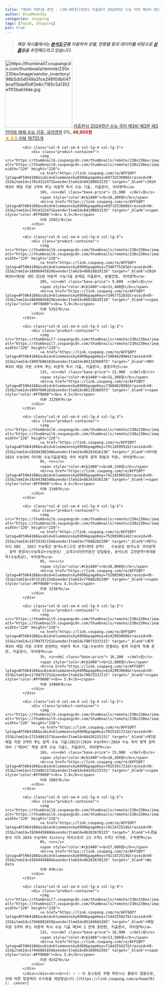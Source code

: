 ```yaml
---
title: "매3비 TOP10 추천 - [20~30대][여성] 키출판사 2024학년 수능 국어 매3비 매3문 매3 언어와 매체 수능 기출, 국어영역"
author: BlueMoonSky
categories: shopping
tags: [Top10, shopping]
pin: true
---
```


> ##### 해당 게시물에서는 [**분석도구**](https://itemscout.io/)를 이용하여 **성별**, **연령별** 등의 데이터를 바탕으로 [**상품**](https://link.coupang.com/a/baae76)들을 추천해드리고 있습니다.
<div class="container"><div class="row">
            <div class="col-6 col-sm-4 col-lg-4 col-lg-3">
                <div class="product-container">
                    <img src="https://thumbnail7.coupangcdn.com/thumbnails/remote/230x230ex/image/vendor_inventory/98b5/b5d049a31ce246f04b047bca115da95df2e6c7185c5a1352e11f2bab14de.jpg" alt="https://thumbnail7.coupangcdn.com/thumbnails/remote/230x230ex/image/vendor_inventory/98b5/b5d049a31ce246f04b047bca115da95df2e6c7185c5a1352e11f2bab14de.jpg" width="220" height="220">
                    <a href="https://link.coupang.com/re/AFFSDP?lptag=AF5964186&subid=bluemoonsky6999&pageKey=7411223470&traceid=V0-153&itemId=19203143577&vendorItemId=86206145662" target="_blank">키출판사 2024학년 수능 국어 매3비 매3문 매3 언어와 매체 수능 기출, 국어영역</a>
                    0%, <s></s> 
                    <span style="color:#cb1400"><b>46,800원</b></span>
                    <br><a href="https://link.coupang.com/re/AFFSDP?lptag=AF5964186&subid=bluemoonsky6999&pageKey=7411223470&traceid=V0-153&itemId=19203143577&vendorItemId=86206145662" target="_blank"><span style="color:#FF9600"><b>★ 4.5</b></span>
                    리뷰 16755개</a>
                </div>
            </div>
            
            <div class="col-6 col-sm-4 col-lg-4 col-lg-3">
                <div class="product-container">
                    <img src="https://thumbnail6.coupangcdn.com/thumbnails/remote/230x230ex/image/vendor_inventory/d0d7/ba8237b2d2abddf802e26bea8af07ee961adabe18c9324a340f5e97c1179.png" alt="https://thumbnail6.coupangcdn.com/thumbnails/remote/230x230ex/image/vendor_inventory/d0d7/ba8237b2d2abddf802e26bea8af07ee961adabe18c9324a340f5e97c1179.png" width="220" height="220">
                    <a href="https://link.coupang.com/re/AFFSDP?lptag=AF5964186&subid=bluemoonsky6999&pageKey=6973253688&traceid=V0-153&itemId=17014322471&vendorItemId=84190053235" target="_blank">2024 매3비 매일 지문 3개씩 푸는 비문학 독서 수능 기출, 키출판사, 국어영역</a>
                    16%, <s><del class="base-price"> 15,900  </del>원</s> 
                    <span style="color:#cb1400"><b>16,200원</b></span>
                    <br><a href="https://link.coupang.com/re/AFFSDP?lptag=AF5964186&subid=bluemoonsky6999&pageKey=6973253688&traceid=V0-153&itemId=17014322471&vendorItemId=84190053235" target="_blank"><span style="color:#FF9600"><b>★ 4.5</b></span>
                    리뷰 15021개</a>
                </div>
            </div>
            
            <div class="col-6 col-sm-4 col-lg-4 col-lg-3">
                <div class="product-container">
                    <img src="https://thumbnail6.coupangcdn.com/thumbnails/remote/230x230ex/image/vendor_inventory/e03c/4af75dffc837a7252f9d4e1f530a35300aa958ddfbe09b67be8a8da89344.jpg" alt="https://thumbnail6.coupangcdn.com/thumbnails/remote/230x230ex/image/vendor_inventory/e03c/4af75dffc837a7252f9d4e1f530a35300aa958ddfbe09b67be8a8da89344.jpg" width="220" height="220">
                    <a href="https://link.coupang.com/re/AFFSDP?lptag=AF5964186&subid=bluemoonsky6999&pageKey=7346775203&traceid=V0-153&itemId=18896045829&vendorItemId=86018829116" target="_blank">2024 매3비+매3문 세트-전2권 비문학 수능기출 문제집 키출판사, 분철안함, 국어영역</a>
                    20%, <s><del class="base-price"> 9,800  </del>원</s> 
                    <span style="color:#cb1400"><b>32,400원</b></span>
                    <br><a href="https://link.coupang.com/re/AFFSDP?lptag=AF5964186&subid=bluemoonsky6999&pageKey=7346775203&traceid=V0-153&itemId=18896045829&vendorItemId=86018829116" target="_blank"><span style="color:#FF9600"><b>★ 5.0</b></span>
                    리뷰 5352개</a>
                </div>
            </div>
            
            <div class="col-6 col-sm-4 col-lg-4 col-lg-3">
                <div class="product-container">
                    <img src="https://thumbnail7.coupangcdn.com/thumbnails/remote/230x230ex/image/rs_quotation_api/l7efhemq/8ab292c68f6749c28c6a3a518b4da629.jpg" alt="https://thumbnail7.coupangcdn.com/thumbnails/remote/230x230ex/image/rs_quotation_api/l7efhemq/8ab292c68f6749c28c6a3a518b4da629.jpg" width="220" height="220">
                    <a href="https://link.coupang.com/re/AFFSDP?lptag=AF5964186&subid=bluemoonsky6999&pageKey=7388462098&traceid=V0-153&itemId=19097606163&vendorItemId=86218366973" target="_blank">예비 매3비 매일 지문 3개씩 푸는 비문학 독서 기출, 키출판사, 중등3학년</a>
                    12%, <s><del class="base-price"> 15,900  </del>원</s> 
                    <span style="color:#cb1400"><b>15,300원</b></span>
                    <br><a href="https://link.coupang.com/re/AFFSDP?lptag=AF5964186&subid=bluemoonsky6999&pageKey=7388462098&traceid=V0-153&itemId=19097606163&vendorItemId=86218366973" target="_blank"><span style="color:#FF9600"><b>★ 4.5</b></span>
                    리뷰 32299개</a>
                </div>
            </div>
            
            <div class="col-6 col-sm-4 col-lg-4 col-lg-3">
                <div class="product-container">
                    <img src="https://thumbnail6.coupangcdn.com/thumbnails/remote/230x230ex/image/vendor_inventory/2d76/f28802d7bdcd3ec3bd5103414ef5e43570683fac3d536cecad197ec98b5c.jpg" alt="https://thumbnail6.coupangcdn.com/thumbnails/remote/230x230ex/image/vendor_inventory/2d76/f28802d7bdcd3ec3bd5103414ef5e43570683fac3d536cecad197ec98b5c.jpg" width="220" height="220">
                    <a href="https://link.coupang.com/re/AFFSDP?lptag=AF5964186&subid=bluemoonsky6999&pageKey=7411459952&traceid=V0-153&itemId=19204388346&vendorItemId=86263416136" target="_blank">마더텅 2024 수능대비 마더텅 수능기출문제집 국어 비문학 문학 화법과 작문, 국어영역</a>
                    0%, <s></s> 
                    <span style="color:#cb1400"><b>48,330원</b></span>
                    <br><a href="https://link.coupang.com/re/AFFSDP?lptag=AF5964186&subid=bluemoonsky6999&pageKey=7411459952&traceid=V0-153&itemId=19204388346&vendorItemId=86263416136" target="_blank"><span style="color:#FF9600"><b>★ 4.5</b></span>
                    리뷰 1340개</a>
                </div>
            </div>
            
            <div class="col-6 col-sm-4 col-lg-4 col-lg-3">
                <div class="product-container">
                    <img src="https://thumbnail6.coupangcdn.com/thumbnails/remote/230x230ex/image/vendor_inventory/119c/738c1f0ff01c400a7c6097caee8cb1dc6b41826a6593474a8ff0fa486599.jpg" alt="https://thumbnail6.coupangcdn.com/thumbnails/remote/230x230ex/image/vendor_inventory/119c/738c1f0ff01c400a7c6097caee8cb1dc6b41826a6593474a8ff0fa486599.jpg" width="220" height="220">
                    <a href="https://link.coupang.com/re/AFFSDP?lptag=AF5964186&subid=bluemoonsky6999&pageKey=7520850614&traceid=V0-153&itemId=19725181154&vendorItemId=77668282289" target="_blank">메가스터디 EBS _ 2023 수능특강 분석노트(고전 문학+현대 문학) _ 수능완성 분석노트 국어문학 _ 문학 총정리(수능특강+수능완성) _오후3시이전주문건 당일발송, 분석노트 고전문학+현대문학(수능특강), 국어영역</a>
                    0%, <s></s> 
                    <span style="color:#cb1400"><b>28,800원</b></span>
                    <br><a href="https://link.coupang.com/re/AFFSDP?lptag=AF5964186&subid=bluemoonsky6999&pageKey=7520850614&traceid=V0-153&itemId=19725181154&vendorItemId=77668282289" target="_blank"><span style="color:#FF9600"><b>★ 4.5</b></span>
                    리뷰 3238개</a>
                </div>
            </div>
            
            <div class="col-6 col-sm-4 col-lg-4 col-lg-3">
                <div class="product-container">
                    <img src="https://thumbnail9.coupangcdn.com/thumbnails/remote/230x230ex/image/rs_quotation_api/fyhye8xe/df2c0f3cac4a4c0cb9c9b9b3ead12e98.jpg" alt="https://thumbnail9.coupangcdn.com/thumbnails/remote/230x230ex/image/rs_quotation_api/fyhye8xe/df2c0f3cac4a4c0cb9c9b9b3ead12e98.jpg" width="220" height="220">
                    <a href="https://link.coupang.com/re/AFFSDP?lptag=AF5964186&subid=bluemoonsky6999&pageKey=6142993060&traceid=V0-153&itemId=11799757252&vendorItemId=79073337215" target="_blank">중학 매3비 매일 지문 3개씩 훈련하는 비문학 독서 기출:수능까지 연결되는 중학 비문학 독해 훈련, 키출판사, 국어영역</a>
                    3%, <s><del class="base-price"> 16,200  </del>원</s> 
                    <span style="color:#cb1400"><b>12,600원</b></span>
                    <br><a href="https://link.coupang.com/re/AFFSDP?lptag=AF5964186&subid=bluemoonsky6999&pageKey=6142993060&traceid=V0-153&itemId=11799757252&vendorItemId=79073337215" target="_blank"><span style="color:#FF9600"><b>★ 5.0</b></span>
                    리뷰 24908개</a>
                </div>
            </div>
            
            <div class="col-6 col-sm-4 col-lg-4 col-lg-3">
                <div class="product-container">
                    <img src="https://thumbnail9.coupangcdn.com/thumbnails/remote/230x230ex/image/vendor_inventory/4cf8/a410328212f9416d18b84f950925cca765672f687f1b6d502c664b5d37be.png" alt="https://thumbnail9.coupangcdn.com/thumbnails/remote/230x230ex/image/vendor_inventory/4cf8/a410328212f9416d18b84f950925cca765672f687f1b6d502c664b5d37be.png" width="220" height="220">
                    <a href="https://link.coupang.com/re/AFFSDP?lptag=AF5964186&subid=bluemoonsky6999&pageKey=7015341721&traceid=V0-153&itemId=17254861573&vendorItemId=84426215151" target="_blank">매3문 매일 지문 3개씩 푸는 문학 수능 기출(2023)(2024 수능대비):2024 수능 국어 영역 문학 대비 (‘매3비’ 짝꿍 문학 수능 기출), 키출판사, 국어영역</a>
                    16%, <s><del class="base-price"> 15,900  </del>원</s> 
                    <span style="color:#cb1400"><b>16,200원</b></span>
                    <br><a href="https://link.coupang.com/re/AFFSDP?lptag=AF5964186&subid=bluemoonsky6999&pageKey=7015341721&traceid=V0-153&itemId=17254861573&vendorItemId=84426215151" target="_blank"><span style="color:#FF9600"><b>★ 5.0</b></span>
                    리뷰 1803개</a>
                </div>
            </div>
            
            <div class="col-6 col-sm-4 col-lg-4 col-lg-3">
                <div class="product-container">
                    <img src="https://thumbnail8.coupangcdn.com/thumbnails/remote/230x230ex/image/vendor_inventory/7c84/14d6d7e37324570912b2ad37510a317e951a1cc62fae253a25b78390713e.jpg" alt="https://thumbnail8.coupangcdn.com/thumbnails/remote/230x230ex/image/vendor_inventory/7c84/14d6d7e37324570912b2ad37510a317e951a1cc62fae253a25b78390713e.jpg" width="220" height="220">
                    <a href="https://link.coupang.com/re/AFFSDP?lptag=AF5964186&subid=bluemoonsky6999&pageKey=7411472519&traceid=V0-153&itemId=19204458884&vendorItemId=86263670125" target="_blank">수경출판사 이과 2024 수능대비 Xistory 자이스토리 고3 수학1 수학2 미적분, 수학영역</a>
                    0%, <s></s> 
                    <span style="color:#cb1400"><b>57,600원</b></span>
                    <br><a href="https://link.coupang.com/re/AFFSDP?lptag=AF5964186&subid=bluemoonsky6999&pageKey=7411472519&traceid=V0-153&itemId=19204458884&vendorItemId=86263670125" target="_blank">No data
                    리뷰 0개</a>
                </div>
            </div>
            
            <div class="col-6 col-sm-4 col-lg-4 col-lg-3">
                <div class="product-container">
                    <img src="https://thumbnail7.coupangcdn.com/thumbnails/remote/230x230ex/image/rs_quotation_api/jn5tycfl/2a24bda1747644649b16cd6dab54b4b6.jpg" alt="https://thumbnail7.coupangcdn.com/thumbnails/remote/230x230ex/image/rs_quotation_api/jn5tycfl/2a24bda1747644649b16cd6dab54b4b6.jpg" width="220" height="220">
                    <a href="https://link.coupang.com/re/AFFSDP?lptag=AF5964186&subid=bluemoonsky6999&pageKey=7144255627&traceid=V0-153&itemId=17946881659&vendorItemId=85104663265" target="_blank">매일 지문 3개씩 푸는 비문학 독서 수능 기출 매3비 2 연계 훈련편, 키출판사, 국어영역</a>
                    11%, <s><del class="base-price"> 16,900  </del>원</s> 
                    <span style="color:#cb1400"><b>13,500원</b></span>
                    <br><a href="https://link.coupang.com/re/AFFSDP?lptag=AF5964186&subid=bluemoonsky6999&pageKey=7144255627&traceid=V0-153&itemId=17946881659&vendorItemId=85104663265" target="_blank"><span style="color:#FF9600"><b>★ 5.0</b></span>
                    리뷰 9242개</a>
                </div>
            </div>
            </div></div><br><br>[💦 💦 💦 이 포스팅은 쿠팡 파트너스 활동의 일환으로, 이에 따른 일정액의 수수료를 제공받습니다.](https://link.coupang.com/a/baae76){: .center}
